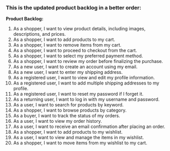 ### This is the updated product backlog in a better order:

**Product Backlog:**

1. As a shopper, I want to view product details, including images, descriptions, and prices.
2. As a shopper, I want to add products to my cart.
3. As a shopper, I want to remove items from my cart.
4. As a shopper, I want to proceed to checkout from the cart.
5. As a shopper, I want to select my preferred payment method.
6. As a shopper, I want to review my order before finalizing the purchase.
7. As a new user, I want to create an account using my email.
8. As a new user, I want to enter my shipping address.
9. As a registered user, I want to view and edit my profile information.
10. As a registered user, I want to add multiple shipping addresses to my profile.
11. As a registered user, I want to reset my password if I forget it.
12. As a returning user, I want to log in with my username and password.
13. As a user, I want to search for products by keyword.
14. As a shopper, I want to browse products by category.
15. As a buyer, I want to track the status of my orders.
16. As a user, I want to view my order history.
17. As a user, I want to receive an email confirmation after placing an order.
18. As a shopper, I want to add products to my wishlist.
19. As a user, I want to view and manage the items in my wishlist.
20. As a shopper, I want to move items from my wishlist to my cart.